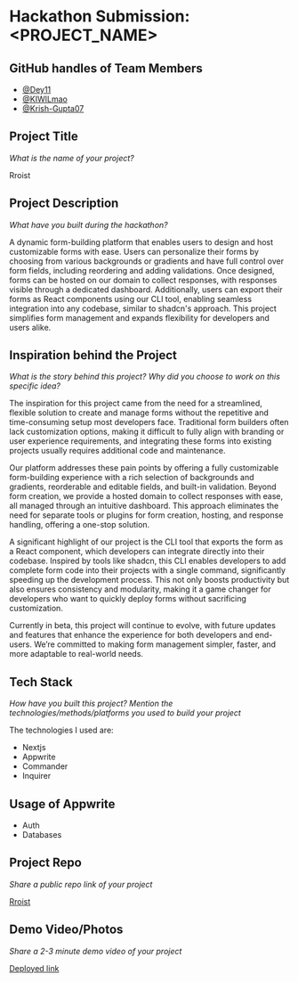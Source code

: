 # Hackathon Submission: <PROJECT_NAME>

## GitHub handles of Team Members  

- [@Dey11](https://github.com/dey11)
- [@KIWILmao](https://github.com/KIWILmao)
- [@Krish-Gupta07](https://github.com/Krish-Gupta07)


## Project Title
_What is the name of your project?_

Rroist

## Project Description    
_What have you built during the hackathon?_

A dynamic form-building platform that enables users to design and host customizable forms with ease. Users can personalize their forms by choosing from various backgrounds or gradients and have full control over form fields, including reordering and adding validations. Once designed, forms can be hosted on our domain to collect responses, with responses visible through a dedicated dashboard. Additionally, users can export their forms as React components using our CLI tool, enabling seamless integration into any codebase, similar to shadcn's approach. This project simplifies form management and expands flexibility for developers and users alike.


## Inspiration behind the Project  
_What is the story behind this project? Why did you choose to work on this specific idea?_

The inspiration for this project came from the need for a streamlined, flexible solution to create and manage forms without the repetitive and time-consuming setup most developers face. Traditional form builders often lack customization options, making it difficult to fully align with branding or user experience requirements, and integrating these forms into existing projects usually requires additional code and maintenance.

Our platform addresses these pain points by offering a fully customizable form-building experience with a rich selection of backgrounds and gradients, reorderable and editable fields, and built-in validation. Beyond form creation, we provide a hosted domain to collect responses with ease, all managed through an intuitive dashboard. This approach eliminates the need for separate tools or plugins for form creation, hosting, and response handling, offering a one-stop solution.

A significant highlight of our project is the CLI tool that exports the form as a React component, which developers can integrate directly into their codebase. Inspired by tools like shadcn, this CLI enables developers to add complete form code into their projects with a single command, significantly speeding up the development process. This not only boosts productivity but also ensures consistency and modularity, making it a game changer for developers who want to quickly deploy forms without sacrificing customization.

Currently in beta, this project will continue to evolve, with future updates and features that enhance the experience for both developers and end-users. We’re committed to making form management simpler, faster, and more adaptable to real-world needs.

## Tech Stack    
_How have you built this project? Mention the technologies/methods/platforms you used to build your project_

The technologies I used are:
- Nextjs
- Appwrite
- Commander
- Inquirer

## Usage of Appwrite
- Auth
- Databases

## Project Repo  
_Share a public repo link of your project_

[Rroist](https://github.com/Dey11/Appwrite-hackathon)

## Demo Video/Photos  
_Share a 2-3 minute demo video of your project_

<!--
https://www.youtube.com/watch?v=9IBaX1avYWc
-->
[Deployed link](https://rroist.vercel.app)
